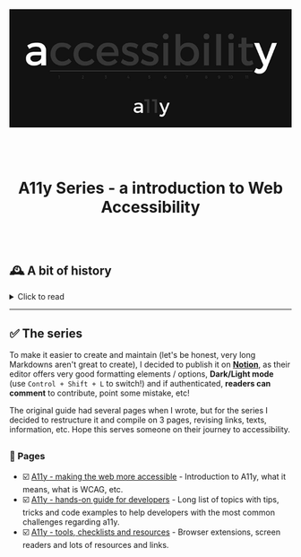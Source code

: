 <div align="center">
<img src="a11y-black.png" />  
</div>

<br><br>

###

<h1 align='center'> A11y Series - a introduction to Web Accessibility </h1>
<br><br>

## 🕰️ A bit of history 
<details>
<summary>Click to read</summary>
In 2018, an e-commerce client of the company I was working at the time received a formal complaint from the US Department that handles the **ADA Law** - responsible for Disability rights in the US.

When this happens, usually the website is given a time-frame to make their site in compliance with Accessibility Guidelines, which was this case.

A specialized company was hired - **it's ALWAYS recommended to have a specialized audit company for this scenario** - to produce a detailed report containing all aspects of the website that were not in compliance.

As I had some previous experience with accessibility and always had high focus on the UX, I was tasked to be the main developer responsible to work close with the audit company and implement all needed changes to make the site in compliance with the Guidelines (at the time, it was ***WCAG 2.0 level AA***)

> The project was a success, and for me it was an amazing opportunity to dig deeper into A11y and learned a lot from the audit company!

After working with it for months,  I decided to write an internal **Accessibility Guide**, not only to share the knowledge with the team, but also to advocate for a web more accessible, which on many cases, doesn't really require much extra effort.

</details>

---

## ✅ The series

To make it easier to create and maintain (let's be honest, very long Markdowns aren't great to create), I decided to publish it on [**Notion**](https://www.notion.so/), as their editor offers very good formatting elements / options, **Dark/Light mode** (use `Control + Shift + L` to switch!) and if authenticated, **readers can comment** to contribute, point some mistake, etc!

The original guide had several pages when I wrote, but for the series I decided to restructure it and compile on 3 pages, revising links, texts, information, etc. Hope this serves someone on their journey to accessibility.
## 

### 🔗 Pages
- ☑️ [A11y - making the web more accessible](https://flep.notion.site/A11y-making-the-web-more-accessible-0b06369516b843049854e6bf76ab5041) - Introduction to A11y, what it means, what is WCAG, etc.
- ☑️ [A11y - hands-on guide for developers](https://flep.notion.site/A11y-hands-on-guide-for-developers-700e048775174e3d949875243d08ceed) - Long list of topics with tips, tricks and code examples to help developers with the most common challenges regarding a11y.
- ☑️ [A11y - tools, checklists and resources](https://flep.notion.site/A11y-tools-checklists-and-resources-38fb2aad4245401292f7d7205c50c967) - Browser extensions, screen readers and lots of resources and links.
